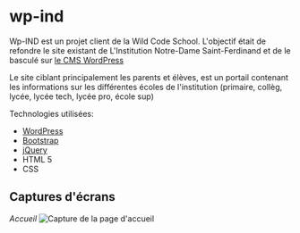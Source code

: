 # wp-ind

Wp-IND est un projet client de la Wild Code School. L'objectif était de refondre le site existant de L'Institution Notre-Dame Saint-Ferdinand et de le basculé sur [le CMS WordPress](https://fr.wordpress.org/)

Le site ciblant principalement les parents et élèves, est un portail contenant les informations sur les différentes écoles de l'institution (primaire, collèg, lycée, lycée tech, lycée pro, école sup)

Technologies utilisées: 
- [WordPress](https://fr.wordpress.org/)
- [Bootstrap](http://getbootstrap.com/)
- [jQuery](https://jquery.com/)
- HTML 5
- CSS

## Captures d'écrans

*Accueil*
![Capture de la page d'accueil](https://raw.githubusercontent.com/PTony/wp-ind/master/screenshots/screenshot_Institution%20Notre-Dame%20Saint-Ferdinand_-_20160831113705.png)
